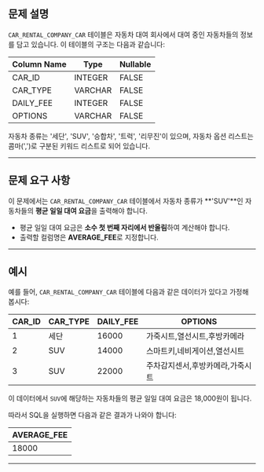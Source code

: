 ## 문제 설명

`CAR_RENTAL_COMPANY_CAR` 테이블은 자동차 대여 회사에서 대여 중인 자동차들의 정보를 담고 있습니다. 이 테이블의 구조는 다음과 같습니다:

| Column Name | Type     | Nullable |
|-------------|----------|----------|
| CAR_ID      | INTEGER  | FALSE    |
| CAR_TYPE    | VARCHAR  | FALSE    |
| DAILY_FEE   | INTEGER  | FALSE    |
| OPTIONS     | VARCHAR  | FALSE    |

자동차 종류는 '세단', 'SUV', '승합차', '트럭', '리무진'이 있으며, 자동차 옵션 리스트는 콤마(',')로 구분된 키워드 리스트로 되어 있습니다.

---

## 문제 요구 사항

이 문제에서는 `CAR_RENTAL_COMPANY_CAR` 테이블에서 자동차 종류가 **'SUV'**인 자동차들의 **평균 일일 대여 요금**을 출력해야 합니다.

- 평균 일일 대여 요금은 **소수 첫 번째 자리에서 반올림**하여 계산해야 합니다.
- 출력할 컬럼명은 **AVERAGE_FEE**로 지정합니다.

---

## 예시

예를 들어, `CAR_RENTAL_COMPANY_CAR` 테이블에 다음과 같은 데이터가 있다고 가정해 봅시다:

| CAR_ID | CAR_TYPE | DAILY_FEE | OPTIONS                                   |
|--------|----------|-----------|-------------------------------------------|
| 1      | 세단     | 16000     | 가죽시트,열선시트,후방카메라              |
| 2      | SUV      | 14000     | 스마트키,네비게이션,열선시트             |
| 3      | SUV      | 22000     | 주차감지센서,후방카메라,가죽시트         |

이 데이터에서 `SUV`에 해당하는 자동차들의 평균 일일 대여 요금은 18,000원이 됩니다.

따라서 SQL을 실행하면 다음과 같은 결과가 나와야 합니다:

| AVERAGE_FEE |
|-------------|
| 18000       |

---
